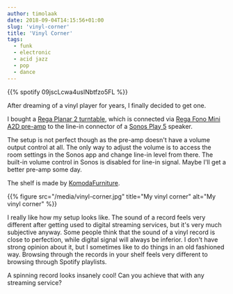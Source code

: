 ```yaml
---
author: timolaak
date: 2018-09-04T14:15:56+01:00
slug: 'vinyl-corner'
title: 'Vinyl Corner'
tags:
  - funk
  - electronic
  - acid jazz
  - pop
  - dance
---
```


{{% spotify 09jscLcwa4usINbtfzo5FL %}}

After dreaming of a vinyl player for years, I finally decided to get one.

I bought a [Rega Planar 2 turntable](http://www.rega.co.uk/planar-2-2016.html),
which is connected via [Rega Fono Mini A2D pre-amp](http://www.rega.co.uk/fono-mini-a2d.html)
to the line-in connector of a [Sonos Play 5](https://www.sonos.com/en-gb/shop/play5.html) speaker.

The setup is not perfect though as the pre-amp doesn't have a volume output
control at all. The only way to adjust the volume is to access the room settings
in the Sonos app and change line-in level from there. The built-in volume control
in Sonos is disabled for line-in signal. Maybe I'll get a better pre-amp some day.

The shelf is made by [KomodaFurniture](https://www.etsy.com/uk/listing/630836743/industrial-tv-stand-vinyl-storage-unit).

{{% figure src="/media/vinyl-corner.jpg" title="My vinyl corner" alt="My vinyl corner" %}}

I really like how my setup looks like. The sound of a record feels very different after
getting used to digital streaming services, but it's very much subjective anyway. Some
people think that the sound of a vinyl record is close to perfection,
while digital signal will always be inferior. I don't have strong opinion about it, but
I sometimes like to do things in an old fashioned way. Browsing through the records
in your shelf feels very different to browsing through Spotify playlists.

A spinning record looks insanely cool! Can you achieve that with any streaming service?

